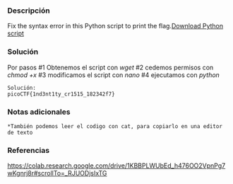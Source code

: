 
### Descripción 
Fix the syntax error in this Python script to print the flag.[Download Python script](https://artifacts.picoctf.net/c/27/fixme1.py)
### Solución
Por pasos
	#1 Obtenemos el script con *wget*
	#2 cedemos permisos con *chmod +x*
	#3 modificamos el script con *nano*
	#4 ejecutamos con *python*
	
	Solución: 
	picoCTF{1nd3nt1ty_cr1515_182342f7}
### Notas adicionales
	*También podemos leer el codigo con cat, para copiarlo en una editor de texto

### Referencias 
https://colab.research.google.com/drive/1KBBPLWUbEd_h476OO2VpnPg7wKgnrj8r#scrollTo=_RJUODjsIxTG
